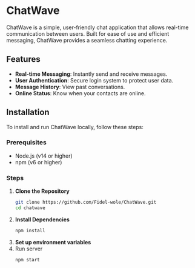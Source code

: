 # ChatWave

ChatWave is a simple, user-friendly chat application that allows real-time communication between users. Built for ease of use and efficient messaging, ChatWave provides a seamless chatting experience.

## Features

- **Real-time Messaging**: Instantly send and receive messages.
- **User Authentication**: Secure login system to protect user data.
- **Message History**: View past conversations.
- **Online Status**: Know when your contacts are online.

## Installation

To install and run ChatWave locally, follow these steps:

### Prerequisites

- Node.js (v14 or higher)
- npm (v6 or higher)

### Steps

1. **Clone the Repository**
   ```bash
   git clone https://github.com/Fidel-wole/ChatWave.git
   cd chatwave
2. **Install Dependencies**
   ```bash
   npm install
3. **Set up environment variables**
4. Run server
   ```bash
   npm start
   
